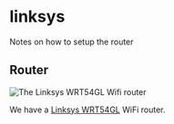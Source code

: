 # linksys
Notes on how to setup the router

## Router
![The Linksys WRT54GL Wifi router](https://www.linksys.com/images/productmt/834028/372.jpg)

We have a [Linksys WRT54GL][wrt54gl] WiFi router.

[wrt54gl]: https://www.linksys.com/us/p/P-WRT54GL/